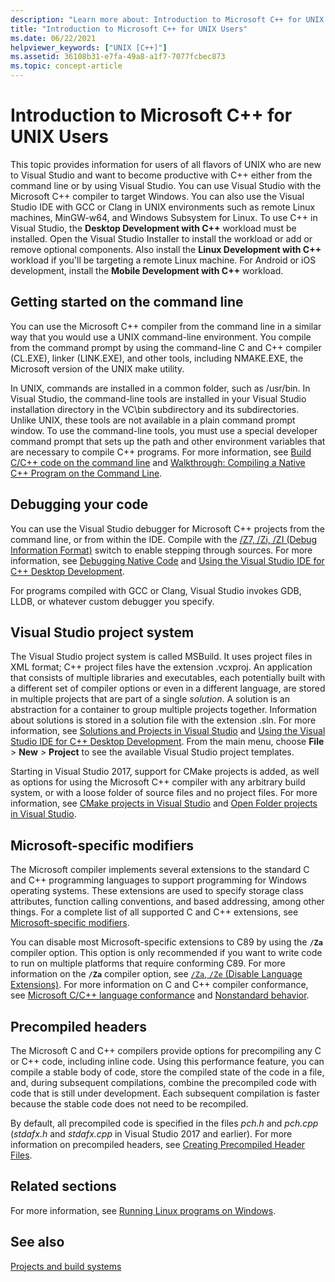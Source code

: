 ```yaml
---
description: "Learn more about: Introduction to Microsoft C++ for UNIX Users"
title: "Introduction to Microsoft C++ for UNIX Users"
ms.date: 06/22/2021
helpviewer_keywords: ["UNIX [C++]"]
ms.assetid: 36108b31-e7fa-49a8-a1f7-7077fcbec873
ms.topic: concept-article
---
```

# Introduction to Microsoft C++ for UNIX Users

This topic provides information for users of all flavors of UNIX who are new to Visual Studio and want to become productive with C++ either from the command line or by using Visual Studio. You can use Visual Studio with the Microsoft C++ compiler to target Windows. You can also use the Visual Studio IDE with GCC or Clang in UNIX environments such as remote Linux machines, MinGW-w64, and Windows Subsystem for Linux. To use C++ in Visual Studio, the **Desktop Development with C++** workload must be installed. Open the Visual Studio Installer to install the workload or add or remove optional components. Also install the **Linux Development with C++** workload if you'll be targeting a remote Linux machine. For Android or iOS development, install the **Mobile Development with C++** workload.

## Getting started on the command line

You can use the Microsoft C++ compiler from the command line in a similar way that you would use a UNIX command-line environment. You compile from the command prompt by using the command-line C and C++ compiler (CL.EXE), linker (LINK.EXE), and other tools, including NMAKE.EXE, the Microsoft version of the UNIX make utility.

In UNIX, commands are installed in a common folder, such as /usr/bin. In Visual Studio, the command-line tools are installed in your Visual Studio installation directory in the VC\bin subdirectory and its subdirectories. Unlike UNIX, these tools are not available in a plain command prompt window. To use the command-line tools, you must use a special developer command prompt that sets up the path and other environment variables that are necessary to compile C++ programs. For more information, see [Build C/C++ code on the command line](../build/building-on-the-command-line.md) and [Walkthrough: Compiling a Native C++ Program on the Command Line](../build/walkthrough-compiling-a-native-cpp-program-on-the-command-line.md).

## Debugging your code

You can use the Visual Studio debugger for Microsoft C++ projects from the command line, or from within the IDE. Compile with the [/Z7, /Zi, /ZI (Debug Information Format)](../build/reference/z7-zi-zi-debug-information-format.md) switch to enable stepping through sources. For more information, see [Debugging Native Code](/visualstudio/debugger/debugging-native-code) and [Using the Visual Studio IDE for C++ Desktop Development](../ide/using-the-visual-studio-ide-for-cpp-desktop-development.md).

For programs compiled with GCC or Clang, Visual Studio invokes GDB, LLDB, or whatever custom debugger you specify.

## Visual Studio project system

The Visual Studio project system is called MSBuild. It uses project files in XML format; C++ project files have the extension .vcxproj. An application that consists of multiple libraries and executables, each potentially built with a different set of compiler options or even in a different language, are stored in multiple projects that are part of a single *solution*. A solution is an abstraction for a container to group multiple projects together. Information about solutions is stored in a solution file with the extension .sln. For more information, see [Solutions and Projects in Visual Studio](/visualstudio/ide/solutions-and-projects-in-visual-studio) and [Using the Visual Studio IDE for C++ Desktop Development](../ide/using-the-visual-studio-ide-for-cpp-desktop-development.md). From the main menu, choose **File** > **New** > **Project** to see the available Visual Studio project templates.

Starting in Visual Studio 2017, support for CMake projects is added, as well as options for using the Microsoft C++ compiler with any arbitrary build system, or with a loose folder of source files and no project files. For more information, see [CMake projects in Visual Studio](../build/cmake-projects-in-visual-studio.md) and [Open Folder projects in Visual Studio](../build/open-folder-projects-cpp.md).

## Microsoft-specific modifiers

The Microsoft compiler implements several extensions to the standard C and C++ programming languages to support programming for Windows operating systems. These extensions are used to specify storage class attributes, function calling conventions, and based addressing, among other things. For a complete list of all supported C and C++ extensions, see [Microsoft-specific modifiers](../cpp/microsoft-specific-modifiers.md).

You can disable most Microsoft-specific extensions to C89 by using the **`/Za`** compiler option. This option is only recommended if you want to write code to run on multiple platforms that require conforming C89. For more information on the **`/Za`** compiler option, see [`/Za`, `/Ze` (Disable Language Extensions)](../build/reference/za-ze-disable-language-extensions.md). For more information on C and C++ compiler conformance, see [Microsoft C/C++ language conformance](../overview/visual-cpp-language-conformance.md) and [Nonstandard behavior](../cpp/nonstandard-behavior.md).

## Precompiled headers

The Microsoft C and C++ compilers provide options for precompiling any C or C++ code, including inline code. Using this performance feature, you can compile a stable body of code, store the compiled state of the code in a file, and, during subsequent compilations, combine the precompiled code with code that is still under development. Each subsequent compilation is faster because the stable code does not need to be recompiled.

By default, all precompiled code is specified in the files *pch.h* and *pch.cpp* (*stdafx.h* and *stdafx.cpp* in Visual Studio 2017 and earlier). For more information on precompiled headers, see [Creating Precompiled Header Files](../build/creating-precompiled-header-files.md).

## Related sections

For more information, see [Running Linux programs on Windows](../porting/porting-from-unix-to-win32.md).

## See also

[Projects and build systems](../build/projects-and-build-systems-cpp.md)
